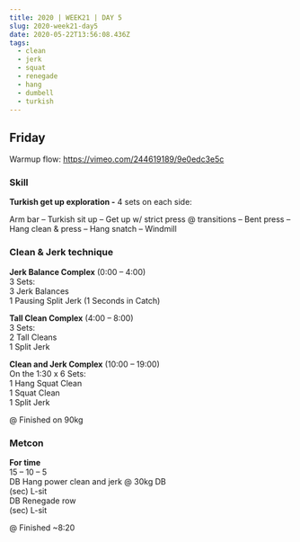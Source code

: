 ```yaml
---
title: 2020 | WEEK21 | DAY 5
slug: 2020-week21-day5
date: 2020-05-22T13:56:08.436Z
tags:
  - clean
  - jerk
  - squat
  - renegade
  - hang
  - dumbell
  - turkish
---
```

## Friday

Warmup flow: <https://vimeo.com/244619189/9e0edc3e5c>

### Skill

**Turkish get up exploration -**  4 sets on each side:

Arm bar – Turkish sit up – Get up w/ strict press @ transitions – Bent press – Hang clean & press – Hang snatch – Windmill

### Clean & Jerk technique

**Jerk Balance Complex** (0:00 – 4:00)\
3 Sets:\
3 Jerk Balances\
1 Pausing Split Jerk (1 Seconds in Catch)

**Tall Clean Complex** (4:00 – 8:00)\
3 Sets:\
2 Tall Cleans\
1 Split Jerk

**Clean and Jerk Complex** (10:00 – 19:00)\
On the 1:30 x 6 Sets:\
1 Hang Squat Clean\
1 Squat Clean\
1 Split Jerk

@ Finished on 90kg

### Metcon

**For time**\
15 – 10 – 5\
DB Hang power clean and jerk @ 30kg DB\
(sec) L-sit\
DB Renegade row\
(sec) L-sit

@ Finished ~8:20